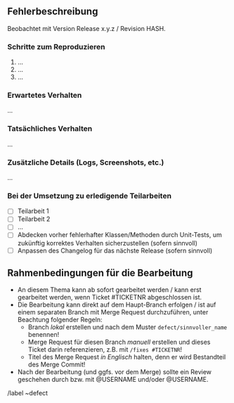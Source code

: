 ## Fehlerbeschreibung

Beobachtet mit Version Release x.y.z / Revision HASH.

### Schritte zum Reproduzieren

1. ...
1. ...
1. ...

### Erwartetes Verhalten

...

### Tatsächliches Verhalten

...

### Zusätzliche Details (Logs, Screenshots, etc.)

...

### Bei der Umsetzung zu erledigende Teilarbeiten

<!-- Liste nach Bedarf anpassen - so lang wie nötig, so kurz wie möglich! -->

- [ ] Teilarbeit 1
- [ ] Teilarbeit 2
- [ ] ...
- [ ] Abdecken vorher fehlerhafter Klassen/Methoden durch Unit-Tests, um zukünftig korrektes Verhalten sicherzustellen (sofern sinnvoll)
- [ ] Anpassen des Changelog für das nächste Release (sofern sinnvoll)

## Rahmenbedingungen für die Bearbeitung

* An diesem Thema kann ab sofort gearbeitet werden / kann erst gearbeitet werden, wenn Ticket #TICKETNR abgeschlossen ist.
* Die Bearbeitung kann direkt auf dem Haupt-Branch erfolgen / ist auf einem separaten Branch mit Merge Request durchzuführen, unter Beachtung folgender Regeln:
  * Branch _lokal_ erstellen und nach dem Muster `defect/sinnvoller_name` benennen!
  * Merge Request für diesen Branch _manuell_ erstellen und dieses Ticket darin referenzieren, z.B. mit `/fixes #TICKETNR`!
  * Titel des Merge Request _in Englisch_ halten, denn er wird Bestandteil des Merge Commit!
* Nach der Bearbeitung (und ggfs. vor dem Merge) sollte ein Review geschehen durch bzw. mit @USERNAME und/oder @USERNAME.

/label ~defect
<!-- /milestone %"xyz"  -->
